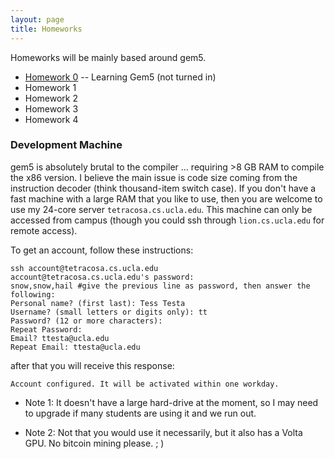 ```yaml
---
layout: page
title: Homeworks
---
```


Homeworks will be mainly based around gem5.  

* [Homework 0]({{site.baseurl}}/hws/hw0) -- Learning Gem5 (not turned in)
* Homework 1
* Homework 2
* Homework 3
* Homework 4

### Development Machine

gem5 is absolutely brutal to the compiler ... requiring >8 GB RAM to compile
the x86 version.  I believe the main issue is code size coming from the
instruction decoder (think thousand-item switch case).  If you don't have a
fast machine with a large RAM that you like to use, then you are welcome to use
my 24-core server ```tetracosa.cs.ucla.edu```.  This machine can only be accessed
from campus (though you could ssh through ```lion.cs.ucla.edu``` for remote access).

To get an account, follow these instructions:

```
ssh account@tetracosa.cs.ucla.edu 
account@tetracosa.cs.ucla.edu's password: 
snow,snow,hail #give the previous line as password, then answer the following: 
Personal name? (first last): Tess Testa 
Username? (small letters or digits only): tt 
Password? (12 or more characters): 
Repeat Password: 
Email? ttesta@ucla.edu 
Repeat Email: ttesta@ucla.edu 
```

after that you will receive this response: 
```
Account configured. It will be activated within one workday.
``` 

* Note 1: It doesn't have a large hard-drive at the moment, so I may need to upgrade if many students are using it and we run out.

* Note 2: Not that you would use it necessarily, but it also has a Volta GPU. No bitcoin mining please. ; )
